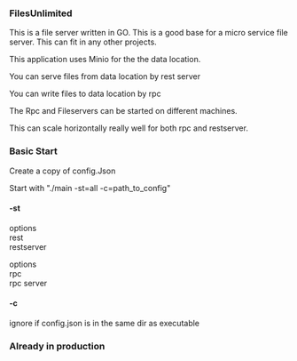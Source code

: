 
### FilesUnlimited
This is a file server written in GO. This is a good base for a micro service file server.
This can fit in any other projects.



This application uses Minio for the the data location.

You can serve files from data location by rest server

You can write files to data location  by rpc 




The Rpc and Fileservers can be started on different machines.

This can scale horizontally really well for both rpc and restserver.



### Basic Start

Create a copy of config.Json


Start with "./main -st=all -c=path_to_config" 


#### -st

options <br>
    rest <br>
        restserver

options <br>
    rpc <br>
        rpc server


#### -c 
ignore if config.json is in the same dir as executable


### Already  in production